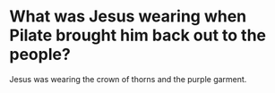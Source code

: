# What was Jesus wearing when Pilate brought him back out to the people?

Jesus was wearing the crown of thorns and the purple garment.
